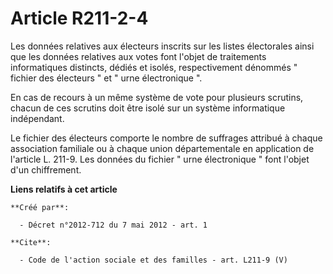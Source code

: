 # Article R211-2-4

Les données relatives aux électeurs inscrits sur les listes électorales ainsi que les données relatives aux votes font
l'objet de traitements informatiques distincts, dédiés et isolés, respectivement dénommés " fichier des électeurs " et " urne
électronique ". 

En cas de recours à un même système de vote pour plusieurs scrutins, chacun de ces scrutins doit être isolé sur un système
informatique indépendant. 

Le fichier des électeurs comporte le nombre de suffrages attribué à chaque association familiale ou à chaque union
départementale en application de l'article L. 211-9. Les données du fichier " urne électronique " font l'objet d'un
chiffrement.

**Liens relatifs à cet article**

	**Créé par**:

	  - Décret n°2012-712 du 7 mai 2012 - art. 1

	**Cite**:

	  - Code de l'action sociale et des familles - art. L211-9 (V)
